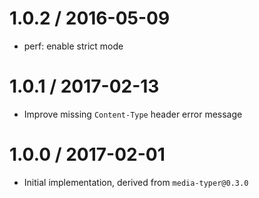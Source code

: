 1.0.2 / 2016-05-09
==================

  * perf: enable strict mode

1.0.1 / 2017-02-13
==================

  * Improve missing `Content-Type` header error message

1.0.0 / 2017-02-01
==================

  * Initial implementation, derived from `media-typer@0.3.0`
